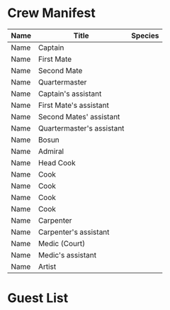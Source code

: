 # Crew Manifest
Name|Title|Species
---|---|---
Name|Captain|
Name|First Mate|
Name|Second Mate|
Name|Quartermaster|
Name|Captain's assistant|
Name|First Mate's assistant|
Name|Second Mates' assistant|
Name|Quartermaster's assistant|
Name|Bosun|
Name|Admiral|
Name|Head Cook|
Name|Cook|
Name|Cook|
Name|Cook|
Name|Cook|
Name|Carpenter|
Name|Carpenter's assistant|
Name|Medic (Court)|
Name|Medic's assistant|
Name|Artist|
# Guest List